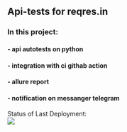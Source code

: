 ## **Api-tests for reqres.in**
### In this project:
#### - api autotests on python
#### - integration with ci githab action
#### - allure report
#### - notification on messanger telegram

Status of Last Deployment:<br>
<img src="https://github.com/arteeem13/api-pytest/workflows/My-Github-Action-Telegram-Notification/badge.svg?branch=master"><br>
